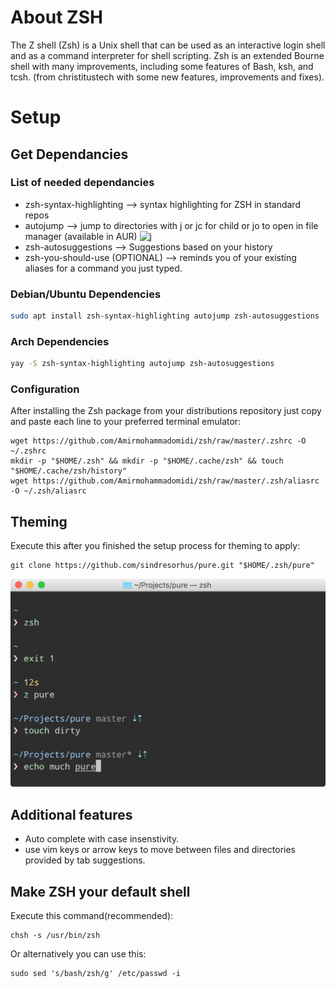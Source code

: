 # About ZSH
The Z shell (Zsh) is a Unix shell that can be used as an interactive login shell and as a command interpreter for shell scripting. Zsh is an extended Bourne shell with many improvements, including some features of Bash, ksh, and tcsh. (from christitustech with some new features, improvements and fixes).

# Setup

## Get Dependancies

### List of needed dependancies
  - zsh-syntax-highlighting --> syntax highlighting for ZSH in standard repos
  - autojump --> jump to directories with j or jc for child or jo to open in file manager (available in AUR)
  ![j](https://user-images.githubusercontent.com/45071921/76967237-0ced4380-691f-11ea-85a6-905271353e72.gif)
  - zsh-autosuggestions --> Suggestions based on your history
  - zsh-you-should-use (OPTIONAL) --> reminds you of your existing aliases for a command you just typed.

### Debian/Ubuntu Dependencies

```bash
sudo apt install zsh-syntax-highlighting autojump zsh-autosuggestions
```

### Arch Dependencies

```bash
yay -S zsh-syntax-highlighting autojump zsh-autosuggestions
```

### Configuration 

After installing the Zsh package from your distributions repository just copy and paste each line to your preferred terminal emulator:
```
wget https://github.com/Amirmohammadomidi/zsh/raw/master/.zshrc -O ~/.zshrc
mkdir -p "$HOME/.zsh" && mkdir -p "$HOME/.cache/zsh" && touch "$HOME/.cache/zsh/history"
wget https://github.com/Amirmohammadomidi/zsh/raw/master/.zsh/aliasrc -O ~/.zsh/aliasrc
```
## Theming
Execute this after you finished the setup process for theming to apply:
```
git clone https://github.com/sindresorhus/pure.git "$HOME/.zsh/pure"

```
![j](https://raw.githubusercontent.com/sindresorhus/pure/master/screenshot.png)

## Additional features
  - Auto complete with case insenstivity.
  - use vim keys or arrow keys to move between files and directories provided by tab suggestions.        

## Make ZSH your default shell
Execute this command(recommended):
```
chsh -s /usr/bin/zsh
```
Or alternatively you can use this:
```
sudo sed 's/bash/zsh/g' /etc/passwd -i
```
